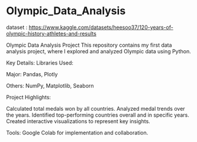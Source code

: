 # Olympic_Data_Analysis
dataset : https://www.kaggle.com/datasets/heesoo37/120-years-of-olympic-history-athletes-and-results

Olympic Data Analysis Project
This repository contains my first data analysis project, where I explored and analyzed Olympic data using Python.

Key Details:
Libraries Used:

Major: Pandas, Plotly

Others: NumPy, Matplotlib, Seaborn

Project Highlights:

Calculated total medals won by all countries.
Analyzed medal trends over the years.
Identified top-performing countries overall and in specific years.
Created interactive visualizations to represent key insights.

Tools:
Google Colab for implementation and collaboration.
